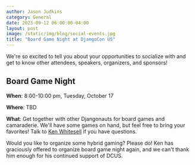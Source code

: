 ```yaml
---
author: Jason Judkins
category: General
date: 2023-09-12 06:00:00-04:00
layout: post
image: /static/img/blog/social-events.jpg
title: "Board Game Night at DjangoCon US"
---
```


We're so excited to tell you about your opportunities to socialize with and get to know other attendees, speakers, organizers, and sponsors!


## Board Game Night

**When**: 8:00-10:00 pm, Tuesday, October 17

**Where**: TBD

**What**: Get together with other Djangonauts for board games and camaraderie. We'll have some games on hand, but feel free to bring your favorites! Talk to [Ken Whitesell](https://twitter.com/KenWhitesell) if you have questions.

Would you like to organize some hybrid gaming? Please do! Ken has graciously offered to organize board game night again, and we can't thank him enough for his continued support of DCUS.